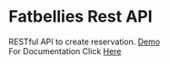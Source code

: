 # Fatbellies Rest API

RESTful API to create reservation. [Demo](https://fatbellies.herokuapp.com)\
For Documentation Click [Here](https://fatbellies.herokuapp.com/api-docs)